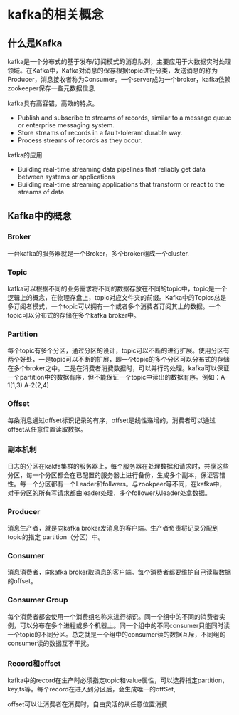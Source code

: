 # kafka的相关概念

## 什么是Kafka

kafka是一个分布式的基于发布/订阅模式的消息队列，主要应用于大数据实时处理领域。在Kafka中，Kafka对消息的保存根据topic进行分类，发送消息的称为Producer，消息接收者称为Consumer。一个server成为一个broker，kafka依赖zookeeper保存一些元数据信息

kafka具有高容错，高效的特点。

- Publish and subscribe to streams of records, similar to a message queue or enterprise messaging system.
- Store streams of records in a fault-tolerant durable way.
- Process streams of records as they occur.

kafka的应用

- Building real-time streaming data pipelines that reliably get data between systems or applications
- Building real-time streaming applications that transform or react to the streams of data

## Kafka中的概念

### Broker

一台kafka的服务器就是一个Broker，多个broker组成一个cluster.

### Topic

kafka可以根据不同的业务需求将不同的数据存放在不同的topic中，topic是一个逻辑上的概念，在物理存盘上，topic对应文件夹的前缀。Kafka中的Topics总是多订阅者模式，一个topic可以拥有一个或者多个消费者订阅其上的数据。一个topic可以分布式的存储在多个kafka broker中。

### Partition

每个topic有多个分区，通过分区的设计，topic可以不断的进行扩展。使用分区有两个好处，一是topic可以不断的扩展，即一个topic的多个分区可以分布式的存储在多个broker之中。二是在消费者消费数据时，可以并行的处理。kafka可以保证一个partition中的数据有序，但不能保证一个topic中读出的数据有序。例如：A-1(1,3) A-2(2,4)

### Offset

每条消息通过offset标识记录的有序，offset是线性递增的，消费者可以通过offset从任意位置读取数据。

### 副本机制

日志的分区在kakfa集群的服务器上，每个服务器在处理数据和请求时，共享这些分区，每一个分区都会在已配置的服务器上进行备份，生成多个副本，保证容错性。每一个分区都有一个Leader和follwers。与zookpeer等不同，在kafka中，对于分区的所有写请求都由leader处理，多个follower从leader处拿数据。

### Producer

消息生产者，就是向kafka broker发消息的客户端。生产者负责将记录分配到topic的指定 partition（分区）中。

### Consumer

消息消费者，向kafka broker取消息的客户端。每个消费者都要维护自己读取数据的offset。

### Consumer Group

每个消费者都会使用一个消费组名称来进行标识。同一个组中的不同的消费者实例，可以分布在多个进程或多个机器上。同一个组中的不同consumer只能同时读一个topic的不同分区。总之就是一个组中的consumer读的数据互斥，不同组的consumer读的数据互不干扰。

### Record和offset

kafka中的record在生产时必须指定topic和value属性，可以选择指定partition，key,ts等。每个record在进入到分区后，会生成唯一的offSet,

offset可以让消费者在消费时，自由灵活的从任意位置消费

